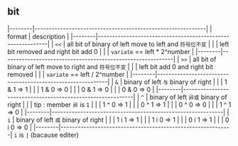 ##  bit
|--------|------------------------------------------------------------|
| format | description                                                |
|--------|------------------------------------------------------------|
| `<<`   | all bit of binary of left   move to left and `符号位不变`  |
|        | left bit removed   and right bit add 0                     |
|        | `variate` == left * 2^number                               |
|--------|------------------------------------------------------------|
| `>>`   | all bit of binary of left   move to right and `符号位不变` |
|        | left bit add 0   and right bit removed                     |
|        | `variate` == left / 2^number                               |
|--------|------------------------------------------------------------|
| `&`    | binary of left `与` binary of right                        |
|        | 1 & 1 => 1                                                 |
|        | 1 & 0 => 0                                                 |
|        | 0 & 1 => 0                                                 |
|        | 0 & 0 => 0                                                 |
|--------|------------------------------------------------------------|
| `^`    | binary of left `异或` binary of right                      |
|        | tip : member `异` is `1`                                   |
|        | 1 ^ 0 => 1                                                 |
|        | 0 ^ 1 => 1                                                 |
|        | 0 ^ 0 => 0                                                 |
|        | 1 ^ 1 => 0                                                 |
|--------|------------------------------------------------------------|
| `i`    | binary of left `或` binary of right                        |
|        | 1 i 1 => 1                                                 |
|        | 1 i 0 => 1                                                 |
|        | 0 i 1 => 1                                                 |
|        | 0 i 0 => 0                                                 |
|--------|------------------------------------------------------------|
`i` is `|` (bacause editer)
